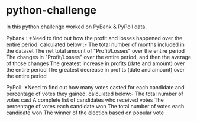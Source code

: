 # python-challenge
In this python challenge worked on PyBank & PyPoll data.

Pybank :
*Need to find out how the profit and losses happened over the entire period.
calculated below :-
The total number of months included in the dataset
The net total amount of "Profit/Losses" over the entire period
The changes in "Profit/Losses" over the entire period, and then the average of those changes
The greatest increase in profits (date and amount) over the entire period
The greatest decrease in profits (date and amount) over the entire period

PyPoll:
*Need to find out how many votes casted for each candidate and percentage of votes they gained.
calculated below:-
The total number of votes cast
A complete list of candidates who received votes
The percentage of votes each candidate won
The total number of votes each candidate won
The winner of the election based on popular vote
